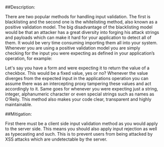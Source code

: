 ##Description:

There are two popular methods for handling input validation. The first is blacklisting and the second one is the whitelisting method, also known as a positive validation model.
The big disadvantage of the blacklisting model would be that an attacker has a great diversity into forging his attack strings and payloads which can make it hard for your application to detect all of them. It would be very time consuming importing them all into your system.
Whenever you are using a positive validation model you are simply checking for the input you were expecting as defined in your application’s operation, for example:

Let's say you have a form and were expecting it to return the value of a checkbox. This would be a fixed value, yes or no? Whenever the value diverges from the expected input in the applications operation you can assume there was an intercepting proxy tampering these values and act accordingly to it. 
Same goes for whenever you were expecting just a string, integer, alphanumeric character or even special strings such as names as O’Reily.
This method also makes your code clear, transparent and highly maintainable.

##Mitigation:

First there must be a client side input validation method as you would apply to the server
side. This means you should also apply input rejection as well as typecasting and such.
This is to prevent users from being attacked by XSS attacks which are undetectable by
the server.

